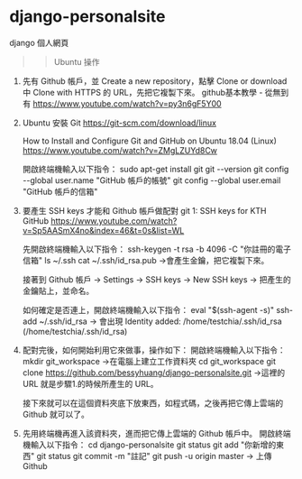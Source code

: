 # django-personalsite
django 個人網頁

>>  Ubuntu 操作

1. 先有 Github 帳戶，並 Create a new repository，點擊 Clone or download 中 Clone with HTTPS 的 URL，先把它複製下來。
      github基本教學 - 從無到有
      https://www.youtube.com/watch?v=py3n6gF5Y00


2. Ubuntu 安裝 Git 
      https://git-scm.com/download/linux
      
      How to Install and Configure Git and GitHub on Ubuntu 18.04 (Linux)
      https://www.youtube.com/watch?v=ZMgLZUYd8Cw
   
   開啟終端機輸入以下指令：
      sudo apt-get install git
      git --version
      git config --global user.name "GitHub 帳戶的帳號"
      git config --global user.email "GitHub 帳戶的信箱"


3. 要產生 SSH keys 才能和 Github 帳戶做配對
      git 1: SSH keys for KTH GitHub
      https://www.youtube.com/watch?v=Sp5AASmX4no&index=46&t=0s&list=WL
  
    先開啟終端機輸入以下指令：
      ssh-keygen -t rsa -b 4096 -C "你註冊的電子信箱"
      ls  ~/.ssh
      cat ~/.ssh/id_rsa.pub           ->會產生金鑰，把它複製下來。
  
    接著到 Github 帳戶 -> Settings -> SSH keys -> New SSH keys -> 把產生的金鑰貼上，並命名。
  
    如何確定是否連上，開啟終端機輸入以下指令：
      eval "$(ssh-agent -s)"
      ssh-add ~/.ssh/id_rsa       ->  會出現 Identity added: /home/testchia/.ssh/id_rsa (/home/testchia/.ssh/id_rsa)

4. 配對完後，如何開始利用它來做事，操作如下：
      開啟終端機輸入以下指令：
            mkdir git_workspace     ->在電腦上建立工作資料夾
            cd git_workspace
            git clone https://github.com/bessyhuang/django-personalsite.git   ->這裡的 URL 就是步驟1.的時候所產生的 URL。
            
      接下來就可以在這個資料夾底下放東西，如程式碼，之後再把它傳上雲端的 Github 就可以了。

5. 先用終端機再進入該資料夾，進而把它傳上雲端的 Github 帳戶中。
      開啟終端機輸入以下指令：
            cd django-personalsite
            git status
            git add "你新增的東西"
            git status
            git commit -m "註記"
            git push -u origin master     -> 上傳 Github 
  
